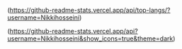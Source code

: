 (https://github-readme-stats.vercel.app/api/top-langs/?username=Nikkihosseini)

(https://github-readme-stats.vercel.app/api?username=Nikkihosseini&show_icons=true&theme=dark)
